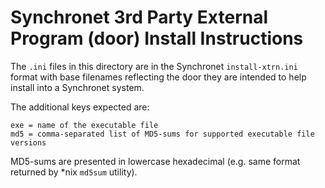 # Synchronet 3rd Party External Program (door) Install Instructions

The `.ini` files in this directory are in the Synchronet `install-xtrn.ini`
format with base filenames reflecting the door they are intended to help
install into a Synchronet system.

The additional keys expected are:
~~~
exe = name of the executable file
md5 = comma-separated list of MD5-sums for supported executable file versions
~~~
MD5-sums are presented in lowercase hexadecimal (e.g. same format returned by
*nix `md5sum` utility).
